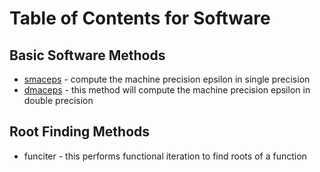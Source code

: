 # Table of Contents for Software

## Basic Software Methods

* [smaceps](./pages/smaceps.md) - compute the machine precision epsilon in single precision
* [dmaceps](./pages/dmaceps.md) - this method will compute the machine precision epsilon in double precision

## Root Finding Methods

* funciter - this performs functional iteration to find roots of a function
